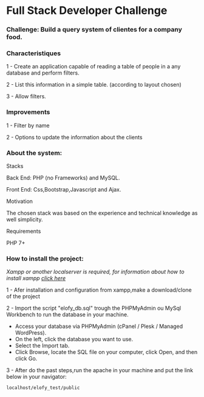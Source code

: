 <h1>Full Stack Developer Challenge</h1>

<h3>Challenge: Build a query system of clientes for a company food.</h3>

<h3>Characteristiques</h3>
  
1 - Create an application capable of reading a table of people in a any database and perform filters.
  
2 - List this information in a simple table. (according to layout chosen)

3 - Allow filters.

<h3>Improvements</h3>

1 - Filter by name

2 - Options to update the information about the clients

<h3>About the system:</h3>

<p>Stacks </p>

Back End: PHP (no Frameworks) and MySQL. 

Front End: Css,Bootstrap,Javascript and Ajax.

<p>Motivation </p>

The chosen stack was based on the experience and technical knowledge as well simplicity.

<p>Requirements</p>
PHP 7+

<h3>How to install the project:</h3>

*Xampp or another localserver is required, for information about how to install xampp <a href="https://gist.github.com/peterhurford/8602d9fb334baa71d983">click here*</a>

1 - Afer installation and configuration from xampp,make a download/clone of the project

2 - Import the script "elofy_db.sql" trough the PHPMyAdmin ou MySql Workbench to run the database in your machine. 

* Access your database via PHPMyAdmin (cPanel / Plesk / Managed WordPress).
* On the left, click the database you want to use.
* Select the Import tab.
* Click Browse, locate the SQL file on your computer, click Open, and then click Go.

3 - After do the past steps,run the apache in your machine and put the link below in your navigator:

`localhost/elofy_test/public`
